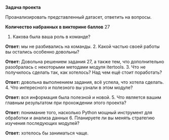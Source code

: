 **Задача проекта**

Проанализировать представленный датасет, ответить на вопросы.

**Количество набранных в викторине баллов**
27

1. Какова была ваша роль в команде?

**Ответ:** мы не разбивались на команды.
2. Какой частью своей работы вы остались особенно довольны?

**Ответ:** Довольна решением задания 27, а также тем, что дополнительно разобралась с некоторыми методами модуля itertools. 
3. Что не получилось сделать так, как хотелось? Над чем ещё стоит поработать?

**Ответ:** довольна выполнением задания, всё успела, что хотела сделать.
4. Что интересного и полезного вы узнали в этом модуле?

**Ответ:** вся информация была полезной и новой.
5. Что является вашим главным результатом при прохождении этого проекта?

**Ответ:** понимание того, насколько Python мощный инструмент для обработки и анализа данных
6. Планируете ли вы менять стратегию изучения последующих модулей?

**Ответ:** хотелось бы заниматься чаще.